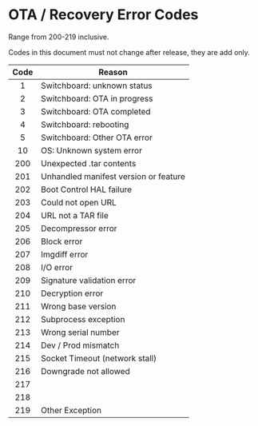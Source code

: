 # OTA / Recovery Error Codes
Range from 200-219 inclusive.

Codes in this document must not change after release, they are add only.

| Code | Reason                                |
|:----:|---------------------------------------|
|   1  | Switchboard: unknown status           |
|   2  | Switchboard: OTA in progress          |
|   3  | Switchboard: OTA completed            |
|   4  | Switchboard: rebooting                |
|   5  | Switchboard: Other OTA error          |
|  10  | OS: Unknown system error              |
| 200  | Unexpected .tar contents              |
| 201  | Unhandled manifest version or feature |
| 202  | Boot Control HAL failure              |
| 203  | Could not open URL                    |
| 204  | URL not a TAR file                    |
| 205  | Decompressor error                    |
| 206  | Block error                           |
| 207  | Imgdiff error                         |
| 208  | I/O error                             |
| 209  | Signature validation error            |
| 210  | Decryption error                      |
| 211  | Wrong base version                    |
| 212  | Subprocess exception                  |
| 213  | Wrong serial number                   |
| 214  | Dev / Prod mismatch                   |
| 215  | Socket Timeout (network stall)        |
| 216  | Downgrade not allowed                 |
| 217  |                                       |
| 218  |                                       |
| 219  | Other Exception                       |
